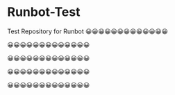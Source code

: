 # Runbot-Test
Test Repository for Runbot
😀😀😀😀😀😀😀😀😀😀😀😀😀

😀😀😀😀😀😀😀😀😀😀😀😀😀

😀😀😀😀😀😀😀😀😀😀😀😀😀

😀😀😀😀😀😀😀😀😀😀😀😀😀

😀😀😀😀😀😀😀😀😀😀😀😀😀
